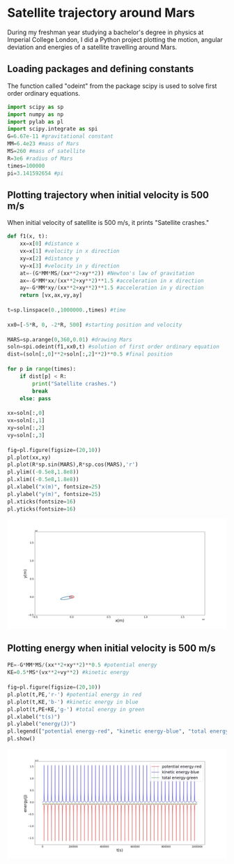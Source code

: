 # Satellite trajectory around Mars

During my freshman year studying a bachelor's degree in physics at Imperial College London, I did a Python project plotting the motion, angular deviation and energies of a satellite travelling around Mars.

## Loading packages and defining constants
The function called "odeint" from the package scipy is used to solve first order ordinary equations.

```python
import scipy as sp
import numpy as np
import pylab as pl
import scipy.integrate as spi
G=6.67e-11 #gravitational constant
MM=6.4e23 #mass of Mars
MS=260 #mass of satellite
R=3e6 #radius of Mars
times=100000
pi=3.141592654 #pi
```

## Plotting trajectory when initial velocity is 500 m/s
When initial velocity of satellite is 500 m/s, it prints "Satellite crashes."

```python
def f1(x, t):
    xx=x[0] #distance x
    vx=x[1] #velocity in x direction
    xy=x[2] #distance y
    vy=x[3] #velocity in y direction
    at=-(G*MM*MS/(xx**2+xy**2)) #Newton's law of gravitation
    ax=-G*MM*xx/(xx**2+xy**2)**1.5 #acceleration in x direction
    ay=-G*MM*xy/(xx**2+xy**2)**1.5 #acceleration in y direction
    return [vx,ax,vy,ay]
    
t=sp.linspace(0.,1000000.,times) #time

xx0=[-5*R, 0, -2*R, 500] #starting position and velocity

MARS=sp.arange(0,360,0.01) #drawing Mars
soln=spi.odeint(f1,xx0,t) #solution of first order ordinary equation
dist=(soln[:,0]**2+soln[:,2]**2)**0.5 #final position

for p in range(times):
    if dist[p] < R:
        print("Satellite crashes.")
        break
    else: pass

xx=soln[:,0]
vx=soln[:,1]
xy=soln[:,2]
vy=soln[:,3]

fig=pl.figure(figsize=(20,10))
pl.plot(xx,xy)
pl.plot(R*sp.sin(MARS),R*sp.cos(MARS),'r')
pl.ylim((-0.5e8,1.8e8))
pl.xlim((-0.5e8,1.8e8))
pl.xlabel("x(m)", fontsize=25)
pl.ylabel("y(m)", fontsize=25)
pl.xticks(fontsize=16)
pl.yticks(fontsize=16)
```

<img src="https://github.com/FlorisWu/satellite-around-Mars/blob/master/trajectory_500.jpg?raw=true" width="900"/>

## Plotting energy when initial velocity is 500 m/s

```python
PE=-G*MM*MS/(xx**2+xy**2)**0.5 #potential energy
KE=0.5*MS*(vx**2+vy**2) #kinetic energy

fig=pl.figure(figsize=(20,10))
pl.plot(t,PE,'r-') #potential energy in red
pl.plot(t,KE,'b-') #kinetic energy in blue
pl.plot(t,PE+KE,'g-') #total energy in green
pl.xlabel("t(s)")
pl.ylabel("energy(J)")
pl.legend(["potential energy-red", "kinetic energy-blue", "total energy-green"])
pl.show()
```

<img src="https://github.com/FlorisWu/satellite-around-Mars/blob/master/energy_500.jpg?raw=true" width="900"/>

